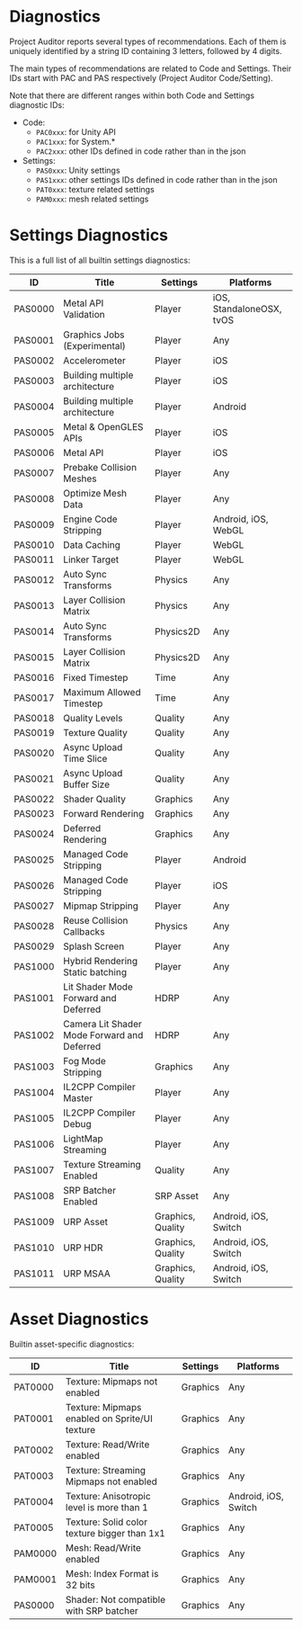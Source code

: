 # Diagnostics
Project Auditor reports several types of recommendations. Each of them is uniquely identified by a string ID containing 3 letters, followed by 4 digits. 

The main types of recommendations are related to Code and Settings. Their IDs start with PAC and PAS respectively (Project Auditor Code/Setting).

Note that there are different ranges within both Code and Settings diagnostic IDs:
- Code:
  - `PAC0xxx`: for Unity API
  - `PAC1xxx`: for System.*
  - `PAC2xxx`: other IDs defined in code rather than in the json
- Settings:
  - `PAS0xxx`: Unity settings 
  - `PAS1xxx`: other settings IDs defined in code rather than in the json
  - `PAT0xxx`: texture related settings
  - `PAM0xxx`: mesh related settings

# Settings Diagnostics
This is a full list of all builtin settings diagnostics:

| ID      | Title                                       | Settings          | Platforms                |
|---------|---------------------------------------------|-------------------|--------------------------|
| PAS0000 | Metal API Validation                        | Player            | iOS, StandaloneOSX, tvOS |
| PAS0001 | Graphics Jobs (Experimental)                | Player            | Any                      |
| PAS0002 | Accelerometer                               | Player            | iOS                      |
| PAS0003 | Building multiple architecture              | Player            | iOS                      |
| PAS0004 | Building multiple architecture              | Player            | Android                  |
| PAS0005 | Metal & OpenGLES APIs                       | Player            | iOS                      |
| PAS0006 | Metal API                                   | Player            | iOS                      |
| PAS0007 | Prebake Collision Meshes                    | Player            | Any                      |
| PAS0008 | Optimize Mesh Data                          | Player            | Any                      |
| PAS0009 | Engine Code Stripping                       | Player            | Android, iOS, WebGL      |
| PAS0010 | Data Caching                                | Player            | WebGL                    |
| PAS0011 | Linker Target                               | Player            | WebGL                    |
| PAS0012 | Auto Sync Transforms                        | Physics           | Any                      |
| PAS0013 | Layer Collision Matrix                      | Physics           | Any                      |
| PAS0014 | Auto Sync Transforms                        | Physics2D         | Any                      |
| PAS0015 | Layer Collision Matrix                      | Physics2D         | Any                      |
| PAS0016 | Fixed Timestep                              | Time              | Any                      |
| PAS0017 | Maximum Allowed Timestep                    | Time              | Any                      |
| PAS0018 | Quality Levels                              | Quality           | Any                      |
| PAS0019 | Texture Quality                             | Quality           | Any                      |
| PAS0020 | Async Upload Time Slice                     | Quality           | Any                      |
| PAS0021 | Async Upload Buffer Size                    | Quality           | Any                      |
| PAS0022 | Shader Quality                              | Graphics          | Any                      |
| PAS0023 | Forward Rendering                           | Graphics          | Any                      |
| PAS0024 | Deferred Rendering                          | Graphics          | Any                      |
| PAS0025 | Managed Code Stripping                      | Player            | Android                  |
| PAS0026 | Managed Code Stripping                      | Player            | iOS                      |
| PAS0027 | Mipmap Stripping                            | Player            | Any                      |
| PAS0028 | Reuse Collision Callbacks                   | Physics           | Any                      |
| PAS0029 | Splash Screen                               | Player            | Any                      |
| PAS1000 | Hybrid Rendering Static batching            | Player            | Any                      |
| PAS1001 | Lit Shader Mode Forward and Deferred        | HDRP              | Any                      |
| PAS1002 | Camera Lit Shader Mode Forward and Deferred | HDRP              | Any                      |
| PAS1003 | Fog Mode Stripping                          | Graphics          | Any                      |
| PAS1004 | IL2CPP Compiler Master                      | Player            | Any                      |
| PAS1005 | IL2CPP Compiler Debug                       | Player            | Any                      |
| PAS1006 | LightMap Streaming                          | Player            | Any                      |
| PAS1007 | Texture Streaming Enabled                   | Quality           | Any                      |
| PAS1008 | SRP Batcher Enabled                         | SRP Asset         | Any                      |
| PAS1009 | URP Asset                                   | Graphics, Quality | Android, iOS, Switch     |
| PAS1010 | URP HDR                                     | Graphics, Quality | Android, iOS, Switch     |
| PAS1011 | URP MSAA                                    | Graphics, Quality | Android, iOS, Switch     |


# Asset Diagnostics
Builtin asset-specific diagnostics:

| ID      | Title                                          | Settings  | Platforms            |
|---------|------------------------------------------------|-----------|----------------------|
| PAT0000 | Texture: Mipmaps not enabled                   | Graphics  | Any                  |
| PAT0001 | Texture: Mipmaps enabled on Sprite/UI texture  | Graphics  | Any                  |
| PAT0002 | Texture: Read/Write enabled                    | Graphics  | Any                  |
| PAT0003 | Texture: Streaming Mipmaps not enabled         | Graphics  | Any                  |
| PAT0004 | Texture: Anisotropic level is more than 1      | Graphics  | Android, iOS, Switch |
| PAT0005 | Texture: Solid color texture bigger than 1x1   | Graphics  | Any                  |
| PAM0000 | Mesh: Read/Write enabled                       | Graphics  | Any                  |
| PAM0001 | Mesh: Index Format is 32 bits                  | Graphics  | Any                  |
| PAS0000 | Shader: Not compatible with SRP batcher        | Graphics  | Any                  |
